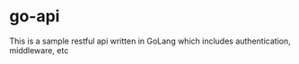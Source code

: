 # go-api
This is a sample restful api written in GoLang which includes authentication, middleware, etc
